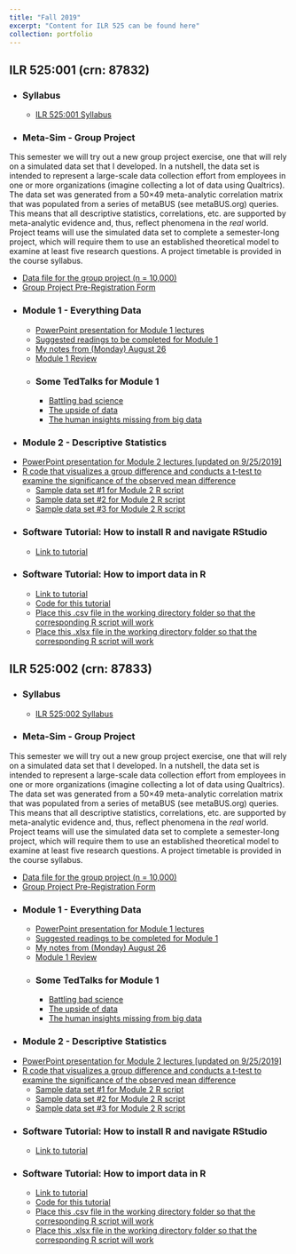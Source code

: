 ```yaml
---
title: "Fall 2019"
excerpt: "Content for ILR 525 can be found here"
collection: portfolio
---
```


## ILR 525:001 (crn: 87832) 

* ### Syllabus
   * <a href="http://jamiefield.github.io/files/Fall2019_ILR525_001_Field_87832.docx?dl=0">ILR 525:001 Syllabus</a>
* ### Meta-Sim - Group Project
This semester we will try out a new group project exercise, one that will rely on a simulated data set that I developed. In a nutshell, the data set is intended to represent a large-scale data collection effort from employees in one or more organizations (imagine collecting a lot of data using Qualtrics). The data set was generated from a 50×49 meta-analytic correlation matrix that was populated from a series of metaBUS (see metaBUS.org) queries. This means that all descriptive statistics, correlations, etc. are supported by meta-analytic evidence and, thus, reflect phenomena in the *real* world. Project teams will use the simulated data set to complete a semester-long project, which will require them to use an established theoretical model to examine at least five research questions. A project timetable is provided in the course syllabus.
   * <a href="http://jamiefield.github.io/files/metaSim_rawData.csv?dl=0">Data file for the group project (n = 10,000)</a>
   * <a href="http://jamiefield.github.io/files/Group Project Pre-Registration Form.docx?dl=0">Group Project Pre-Registration Form</a>
* ### Module 1 - Everything Data
   * <a href="http://jamiefield.github.io/files/Module1_v2.pdf?dl=0">PowerPoint presentation for Module 1 lectures</a>
   * <a href="http://jamiefield.github.io/files/Module 1 Readings.zip?dl=0">Suggested readings to be completed for Module 1</a>
   * <a href="http://jamiefield.github.io/files/Notes from Monday August 26.docx?dl=0">My notes from (Monday) August 26</a>
   * <a href="http://jamiefield.github.io/files/Module 1 Review.docx?dl=0">Module 1 Review</a>
   * ### Some TedTalks for Module 1
      * <a href="https://www.ted.com/talks/ben_goldacre_battling_bad_science?utm_campaign=tedspread&utm_medium=referral&utm_source=tedcomshare">Battling bad science</a>
      * <a href="https://www.ted.com/talks/jessica_donohue_the_upside_of_data?utm_campaign=tedspread&utm_medium=referral&utm_source=tedcomshare">The upside of data</a>
      * <a href="https://www.ted.com/talks/tricia_wang_the_human_insights_missing_from_big_data?utm_campaign=tedspread&utm_medium=referral&utm_source=tedcomshare">The human insights missing from big data</a>
* ### Module 2 - Descriptive Statistics
* <a href="http://jamiefield.github.io/files/Module 2_unfinished.pdf?dl=0">PowerPoint presentation for Module 2 lectures [updated on 9/25/2019]</a>
* <a href="http://jamiefield.github.io/files/Comparing groups_Part2.R?dl=0">R code that visualizes a group difference and conducts a t-test to examine the significance of the observed mean difference</a>
   * <a href="http://jamiefield.github.io/files/Module 2 Data.csv?dl=0">Sample data set #1 for Module 2 R script</a>
   * <a href="http://jamiefield.github.io/files/Module 2_v2.csv?dl=0">Sample data set #2 for Module 2 R script</a>
   * <a href="http://jamiefield.github.io/files/Module 2_v3.csv?dl=0">Sample data set #3 for Module 2 R script</a>
* ### Software Tutorial: How to install R and navigate RStudio
   * <a href=" https://us-lti.bbcollab.com/recording/a5cb231e3aac43458af44b917bbaa487">Link to tutorial</a>
* ### Software Tutorial: How to import data in R
   * <a href="https://us-lti.bbcollab.com/recording/974df843ac4a4581bb0b90be4e099418">Link to tutorial</a>
   * <a href="http://jamiefield.github.io/files/How to import data.R?dl=0">Code for this tutorial</a>
   * <a href="http://jamiefield.github.io/files/myData.csv?dl=0">Place this .csv file in the working directory folder so that the corresponding R script will work</a>
   * <a href="http://jamiefield.github.io/files/myData.xlsx?dl=0">Place this .xlsx file in the working directory folder so that the corresponding R script will work</a>
      
## ILR 525:002 (crn: 87833) 
* ### Syllabus
   * <a href="http://jamiefield.github.io/files/Fall2019_ILR525_002_Field_87833.docx?dl=1">ILR 525:002 Syllabus</a>
* ### Meta-Sim - Group Project
This semester we will try out a new group project exercise, one that will rely on a simulated data set that I developed. In a nutshell, the data set is intended to represent a large-scale data collection effort from employees in one or more organizations (imagine collecting a lot of data using Qualtrics). The data set was generated from a 50×49 meta-analytic correlation matrix that was populated from a series of metaBUS (see metaBUS.org) queries. This means that all descriptive statistics, correlations, etc. are supported by meta-analytic evidence and, thus, reflect phenomena in the *real* world. Project teams will use the simulated data set to complete a semester-long project, which will require them to use an established theoretical model to examine at least five research questions. A project timetable is provided in the course syllabus.
   * <a href="http://jamiefield.github.io/files/metaSim_rawData.csv?dl=0">Data file for the group project (n = 10,000)</a>
   * <a href="http://jamiefield.github.io/files/Group Project Pre-Registration Form.docx?dl=0">Group Project Pre-Registration Form</a>
* ### Module 1 - Everything Data
   * <a href="http://jamiefield.github.io/files/Module1_v2.pdf?dl=0">PowerPoint presentation for Module 1 lectures</a>
   * <a href="http://jamiefield.github.io/files/Module 1 Readings.zip?dl=0">Suggested readings to be completed for Module 1</a>
   * <a href="http://jamiefield.github.io/files/Notes from Monday August 26.docx?dl=0">My notes from (Monday) August 26</a>
   * <a href="http://jamiefield.github.io/files/Module 1 Review.docx?dl=0">Module 1 Review</a>
   * ### Some TedTalks for Module 1
      * <a href="https://www.ted.com/talks/ben_goldacre_battling_bad_science?utm_campaign=tedspread&utm_medium=referral&utm_source=tedcomshare">Battling bad science</a>
      * <a href="https://www.ted.com/talks/jessica_donohue_the_upside_of_data?utm_campaign=tedspread&utm_medium=referral&utm_source=tedcomshare">The upside of data</a>
      * <a href="https://www.ted.com/talks/tricia_wang_the_human_insights_missing_from_big_data?utm_campaign=tedspread&utm_medium=referral&utm_source=tedcomshare">The human insights missing from big data</a>
* ### Module 2 - Descriptive Statistics
* <a href="http://jamiefield.github.io/files/Module 2_unfinished.pdf?dl=0">PowerPoint presentation for Module 2 lectures [updated on 9/25/2019]</a>
* <a href="http://jamiefield.github.io/files/Comparing groups_Part2.R?dl=0">R code that visualizes a group difference and conducts a t-test to examine the significance of the observed mean difference</a>
   * <a href="http://jamiefield.github.io/files/Module 2 Data.csv?dl=0">Sample data set #1 for Module 2 R script</a>
   * <a href="http://jamiefield.github.io/files/Module 2_v2.csv?dl=0">Sample data set #2 for Module 2 R script</a>
   * <a href="http://jamiefield.github.io/files/Module 2_v3.csv?dl=0">Sample data set #3 for Module 2 R script</a>
* ### Software Tutorial: How to install R and navigate RStudio
   * <a href=" https://us-lti.bbcollab.com/recording/a5cb231e3aac43458af44b917bbaa487">Link to tutorial</a>
* ### Software Tutorial: How to import data in R
   * <a href="https://us-lti.bbcollab.com/recording/974df843ac4a4581bb0b90be4e099418">Link to tutorial</a>
   * <a href="http://jamiefield.github.io/files/How to import data.R?dl=0">Code for this tutorial</a>
   * <a href="http://jamiefield.github.io/files/myData.csv?dl=0">Place this .csv file in the working directory folder so that the corresponding R script will work</a>
   * <a href="http://jamiefield.github.io/files/myData.xlsx?dl=0">Place this .xlsx file in the working directory folder so that the corresponding R script will work</a>

